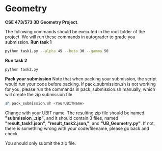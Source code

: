 # Geometry
**CSE 473/573 3D Geometry Project.**

The following commands should be executed in the root folder of the project. We will run these commands in autograder to grade you submission.
**Run task 1**

```bash
python task1.py --alpha 45 --beta 30 --gamma 50
```

**Run task 2**

```bash
python task2.py
```

**Pack your submission**
Note that when packing your submission, the script would run your code before packing. If pack_submission.sh is not working for you, please run the commands in pack_submission.sh manually, which will create the zip submission file.
```bash
sh pack_submission.sh <YourUBITName>
```
Change **<YourUBITName>** with your UBIT name.
The resulting zip file should be named **"submission\_<YourUBITName>.zip"**, and it should contain 3 files, named **"result_task1.json"**, **"result_task2.json,"**, and **"UB\_Geometry.py"**. If not, there is something wrong with your code/filename, please go back and check.

You should only submit the zip file.